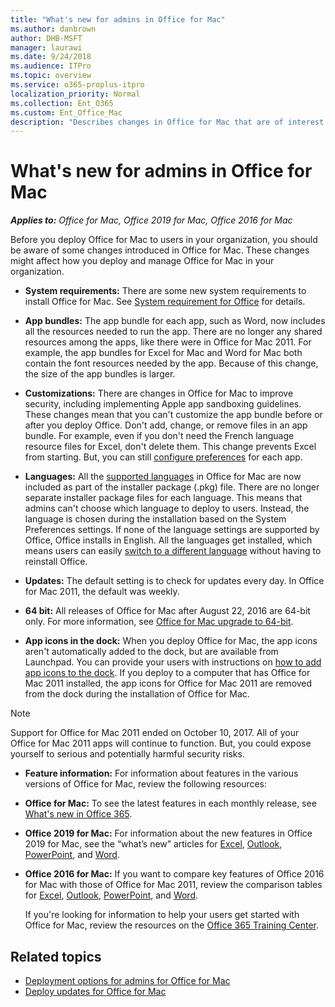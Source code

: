 ```yaml
---
title: "What's new for admins in Office for Mac"
ms.author: danbrown
author: DHB-MSFT
manager: laurawi
ms.date: 9/24/2018
ms.audience: ITPro
ms.topic: overview
ms.service: o365-proplus-itpro
localization_priority: Normal
ms.collection: Ent_O365
ms.custom: Ent_Office_Mac
description: "Describes changes in Office for Mac that are of interest to admins that plan to deploy it to users in their organization"
---
```


# What's new for admins in Office for Mac

***Applies to:*** *Office for Mac, Office 2019 for Mac, Office 2016 for Mac*

Before you deploy Office for Mac to users in your organization, you should be aware of some changes introduced in Office for Mac. These changes might affect how you deploy and manage Office for Mac in your organization.
  

 - **System requirements:** There are some new system requirements to install Office for Mac. See [System requirement for Office](https://products.office.com/office-system-requirements) for details.
 
 - **App bundles:** The app bundle for each app, such as Word, now includes all the resources needed to run the app. There are no longer any shared resources among the apps, like there were in Office for Mac 2011. For example, the app bundles for Excel for Mac and Word for Mac both contain the font resources needed by the app. Because of this change, the size of the app bundles is larger. 
  
 - **Customizations:** There are changes in Office for Mac to improve security, including implementing Apple app sandboxing guidelines. These changes mean that you can't customize the app bundle before or after you deploy Office. Don't add, change, or remove files in an app bundle. For example, even if you don't need the French language resource files for Excel, don't delete them. This change prevents Excel from starting. But, you can still [configure preferences](deploy-preferences-for-office-for-mac.md) for each app. 
  
 - **Languages:** All the [supported languages](https://support.office.com/article/26d30382-9fba-45dd-bf55-02ab03e2a7ec?#ID0EAABAAA=Mac) in Office for Mac are now included as part of the installer package (.pkg) file. There are no longer separate installer package files for each language. This means that admins can't choose which language to deploy to users. Instead, the language is chosen during the installation based on the System Preferences settings. If none of the language settings are supported by Office, Office installs in English. All the languages get installed, which means users can easily [switch to a different language](https://support.office.com/article/f5c54ff9-a6fa-4348-a43c-760e7ef148f8?#ID0EACAAA=MacOS) without having to reinstall Office. 
  
 - **Updates:** The default setting is to check for updates every day. In Office for Mac 2011, the default was weekly.

 - **64 bit:** All releases of Office for Mac after August 22, 2016 are 64-bit only. For more information, see [Office for Mac upgrade to 64-bit](office-2016-for-mac-upgrade-to-64-bit.md).
  
 - **App icons in the dock:** When you deploy Office for Mac, the app icons aren't automatically added to the dock, but are available from Launchpad. You can provide your users with instructions on [how to add app icons to the dock](https://support.office.com/article/95db1c14-45e7-450e-86ad-1134f7e80851). If you deploy to a computer that has Office for Mac 2011 installed, the app icons for Office for Mac 2011 are removed from the dock during the installation of Office for Mac.

  > [!NOTE]
  > Support for Office for Mac 2011 ended on October 10, 2017. All of your Office for Mac 2011 apps will continue to function. But, you could expose yourself to serious and potentially harmful security risks. 
  
 - **Feature information:** For information about features in the various versions of Office for Mac, review the following resources:

  - **Office for Mac:** To see the latest features in each monthly release, see [What's new in Office 365](https://support.office.com/article/95c8d81d-08ba-42c1-914f-bca4603e1426?#platform=mac). 

  - **Office 2019 for Mac:** For information about the new features in Office 2019 for Mac, see the “what’s new” articles for [Excel](https://support.office.com/article/5ce129d3-9e5c-417f-9545-fb6f7b72674d), [Outlook](https://support.office.com/article/05736033-f99e-4cb2-88aa-01e979b0736b), [PowerPoint](https://support.office.com/article/5038ba79-48c5-40f0-adff-11489e5d6fed), and [Word](https://support.office.com/article/247e0cd4-a758-4b42-a157-42eb8853aef5).

  - **Office 2016 for Mac:** If you want to compare key features of Office 2016 for Mac with those of Office for Mac 2011, review the comparison tables for [Excel](https://support.office.com/article/602a6c30-e6a6-47c5-9e0d-b16af397427a), [Outlook](https://support.office.com/article/f40accc7-de7e-48bd-a536-ba5af0e499b6), [PowerPoint](https://support.office.com/article/6213ffc8-c8bd-4073-acf8-1869180c6ae0), and [Word](https://support.office.com/article/ac41aed9-3d23-48de-8474-31515e29c48c).
  
    If you're looking for information to help your users get started with Office for Mac, review the resources on the [Office 365 Training Center](https://support.office.com/office-training-center).

## Related topics

- [Deployment options for admins for Office for Mac](deployment-options-for-office-for-mac.md)
- [Deploy updates for Office for Mac](deploy-updates-for-office-for-mac.md)

